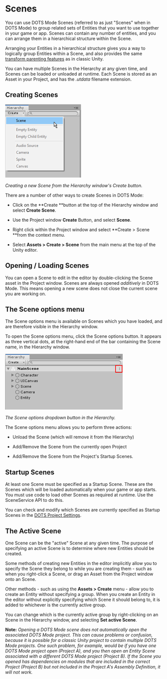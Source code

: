 # Scenes

You can use DOTS Mode Scenes (referred to as just "Scenes" when in DOTS Mode) to group related sets of Entities that you want to use together in your game or app. Scenes can contain any number of entities, and you can arrange them in a hierarchical structure within the Scene.

Arranging your Entities in a hierarchical structure gives you a way to logically group Entities within a Scene, and also provides the same [transform parenting features](https://docs.unity3d.com/Manual/Transforms.html) as in classic Unity.

You can have multiple Scenes in the Hierarchy at any given time, and Scenes can be loaded or unloaded at runtime. Each Scene is stored as an Asset in your Project, and has the *.utdata* filename extension.

## Creating Scenes

![Creating a new Scene from the Hierarchy window's Create button.](images/create-scene.png)

*Creating a new Scene from the Hierarchy window's Create button.*

There are a number of other ways to create Scenes in DOTS Mode:

* Click on the **Create **button at the top of the Hierarchy window and select **Create Scene**.

* Use the Project window **Create** Button, and select **Scene**.

* Right click within the Project window and select **Create > Scene **from the context menu.

* Select **Assets > Create > Scene** from the main menu at the top of the Unity editor.

## Opening / Loading Scenes

You can open a Scene to edit in the editor by double-clicking the Scene asset in the Project window. Scenes are always opened *additively* in DOTS Mode. This means opening a new scene does not close the current scene you are working on.

## The Scene options menu

The Scene options menu is available on Scenes which you have loaded, and are therefore visible in the Hierarchy window.

To open the Scene options menu, click the Scene options button. It appears as three vertical dots, at the right-hand end of the bar containing the Scene name, in the Hierarchy window.

![The Scene options dropdown button in the Hierarchy.](images/scene-options-dropdown.png)

*The Scene options dropdown button in the Hierarchy.*

The Scene options menu allows you to perform three actions:

* Unload the Scene (which will remove it from the Hierarchy)

* Add/Remove the Scene from the currently open Project

* Add/Remove the Scene from the Project's Startup Scenes.

## Startup Scenes

At least one Scene must be specified as a Startup Scene. These are the Scenes which will be loaded automatically when your game or app starts. You must use code to load other Scenes as required at runtime. Use the SceneService API to do this.

You can check and modify which Scenes are currently specified as Startup Scenes in the [DOTS Project Settings](settings-main).

## The Active Scene

One Scene can be the "active" Scene at any given time. The purpose of specifying an active Scene is to determine where new Entities should be created.

Some methods of creating new Entities in the editor implicitly allow you to specify the Scene they belong to while you are creating them - such as when you right-click a Scene, or drag an Asset from the Project window onto an Scene.

Other methods - such as using the **Assets > Create** menu - allow you to create an Entity without specifying a group. When you create an Entity in the editor without explicitly specifying which Scene it should belong to, it is added to whichever is the currently active group.

You can change which is the currently active group by right-clicking on an Scene in the Hierarchy window, and selecting **Set active Scene**.

**Note:** *Opening a DOTS Mode scene does not automatically open the associated DOTS Mode project. This can cause problems or confusion, because it is possible for a classic Unity project to contain multiple DOTS Mode projects. One such problem, for example, would be if you have one DOTS Mode project open (Project A), and you then open an Entity Scene associated with a different DOTS Mode project (Project B). If the Scene you opened has dependencies on modules that are included in the correct Project (Project B) but not included in the Project A's Assembly Definition, it will not work.*



